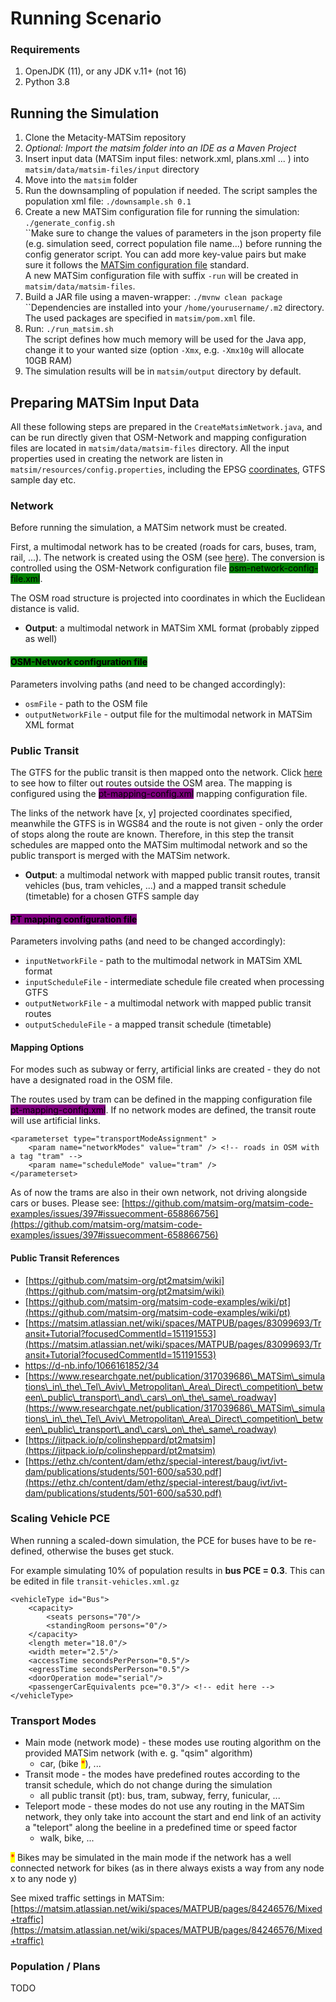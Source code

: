 # Running Scenario

### Requirements

1. OpenJDK (11), or any JDK v.11+ (not 16)
2. Python 3.8

## Running the Simulation

1. Clone the Metacity-MATSim repository
2. _Optional: Import the matsim folder into an IDE as a Maven Project_&#x20;
3. Insert input data (MATSim input files: network.xml, plans.xml ... ) into `matsim/data/matsim-files/input` directory
4. Move into the `matsim` folder
5. Run the downsampling of population if needed. The script samples the population xml file: `./downsample.sh 0.1`
6. Create a new MATSim configuration file for running the simulation: `./generate_config.sh`\
   ``Make sure to change the values of parameters in the json property file (e.g. simulation seed, correct population file name...) before running the config generator script. You can add more key-value pairs but make sure it follows the [MATSim configuration file](config-file.md) standard.\
   A new MATSim configuration file with suffix `-run` will be created in `matsim/data/matsim-files`.
7. Build a JAR file using a maven-wrapper: `./mvnw clean package`\
   ``Dependencies are installed into your `/home/yourusername/.m2` directory.\
   The used packages are specified in `matsim/pom.xml` file.
8. Run: `./run_matsim.sh`\
   The script defines how much memory will be used for the Java app, change it to your wanted size (option `-Xmx`, e.g. `-Xmx10g` will allocate 10GB RAM)
9. The simulation results will be in `matsim/output` directory by default.

## Preparing MATSim Input Data

All these following steps are prepared in the `CreateMatsimNetwork.java`, and can be run directly given that OSM-Network and mapping configuration files are located in `matsim/data/matsim-files` directory. All the input properties used in creating the network are listen in `matsim/resources/config.properties`, including the EPSG [coordinates](coordinates.md), GTFS sample day etc.

### Network

Before running the simulation, a MATSim network must be created.&#x20;

First, a multimodal network has to be created (roads for cars, buses, tram, rail, ...). The network is created using the OSM (see [here](osm.md)). The conversion is controlled using the OSM-Network configuration file <mark style="background-color:green;">osm-network-config-file.xml</mark>.&#x20;

The OSM road structure is projected into coordinates in which the Euclidean distance is valid.

* **Output**: a multimodal network in MATSim XML format (probably zipped as well)

#### <mark style="background-color:green;">OSM-Network configuration file</mark>

Parameters involving paths (and need to be changed accordingly):

* `osmFile` - path to the OSM file
* `outputNetworkFile` - output file for the multimodal network in MATSim XML format

### Public Transit

The GTFS for the public transit is then mapped onto the network. Click [here](filtering-gtfs.md) to see how to filter out routes outside the OSM area. The mapping is configured using the <mark style="background-color:purple;">pt-mapping-config.xml</mark> mapping configuration file.&#x20;

The links of the network have \[x, y] projected coordinates specified, meanwhile the GTFS is in WGS84 and the route is not given - only the order of stops along the route are known. Therefore, in this step the transit schedules are mapped onto the MATSim multimodal network and so the public transport is merged with the MATSim network.

* **Output**: a multimodal network with mapped public transit routes, transit vehicles (bus, tram vehicles, ...) and a mapped transit schedule (timetable) for a chosen GTFS sample day

#### <mark style="background-color:purple;">PT mapping configuration file</mark>

Parameters involving paths (and need to be changed accordingly):

* `inputNetworkFile` - path to the multimodal network in MATSim XML format
* `inputScheduleFile` - intermediate schedule file created when processing GTFS
* `outputNetworkFile` - a multimodal network with mapped public transit routes
* `outputScheduleFile` - a mapped transit schedule (timetable)

#### Mapping Options

For modes such as subway or ferry, artificial links are created - they do not have a designated road in the OSM file.&#x20;

The routes used by tram can be defined in the mapping configuration file <mark style="background-color:purple;">pt-mapping-config.xml</mark>. If no network modes are defined, the transit route will use artificial links.

```
<parameterset type="transportModeAssignment" >
	<param name="networkModes" value="tram" /> <!-- roads in OSM with a tag "tram" -->
	<param name="scheduleMode" value="tram" />
</parameterset>
```

As of now the trams are also in their own network, not driving alongside cars or buses. Please see: [https://github.com/matsim-org/matsim-code-examples/issues/397#issuecomment-658866756](https://github.com/matsim-org/matsim-code-examples/issues/397#issuecomment-658866756)

#### Public Transit References

* [https://github.com/matsim-org/pt2matsim/wiki](https://github.com/matsim-org/pt2matsim/wiki)
* [https://github.com/matsim-org/matsim-code-examples/wiki/pt](https://github.com/matsim-org/matsim-code-examples/wiki/pt)
* [https://matsim.atlassian.net/wiki/spaces/MATPUB/pages/83099693/Transit+Tutorial?focusedCommentId=151191553](https://matsim.atlassian.net/wiki/spaces/MATPUB/pages/83099693/Transit+Tutorial?focusedCommentId=151191553)
* [https://d-nb.info/1066161852/34 ](https://d-nb.info/1066161852/34)
* [https://www.researchgate.net/publication/317039686\_MATSim\_simulations\_in\_the\_Tel\_Aviv\_Metropolitan\_Area\_Direct\_competition\_between\_public\_transport\_and\_cars\_on\_the\_same\_roadway](https://www.researchgate.net/publication/317039686\_MATSim\_simulations\_in\_the\_Tel\_Aviv\_Metropolitan\_Area\_Direct\_competition\_between\_public\_transport\_and\_cars\_on\_the\_same\_roadway)
* [https://jitpack.io/p/colinsheppard/pt2matsim](https://jitpack.io/p/colinsheppard/pt2matsim)
* [https://ethz.ch/content/dam/ethz/special-interest/baug/ivt/ivt-dam/publications/students/501-600/sa530.pdf](https://ethz.ch/content/dam/ethz/special-interest/baug/ivt/ivt-dam/publications/students/501-600/sa530.pdf)

### Scaling Vehicle PCE

When running a scaled-down simulation, the PCE for buses have to be re-defined, otherwise the buses get stuck.

For example simulating 10% of population results in **bus PCE = 0.3**. This can be edited in file `transit-vehicles.xml.gz`&#x20;

```
<vehicleType id="Bus">
	<capacity>
		<seats persons="70"/>
		<standingRoom persons="0"/>
	</capacity>
	<length meter="18.0"/>
	<width meter="2.5"/>
	<accessTime secondsPerPerson="0.5"/>
	<egressTime secondsPerPerson="0.5"/>
	<doorOperation mode="serial"/>
	<passengerCarEquivalents pce="0.3"/> <!-- edit here -->
</vehicleType>
```

### Transport Modes

* Main mode (network mode) - these modes use routing algorithm on the provided MATSim network (with e. g. "qsim" algorithm)
  * car, (bike <mark style="color:red;">\*</mark>), ...
* Transit mode - the modes have predefined routes according to the transit schedule, which do not change during the simulation
  * all public transit (pt): bus, tram, subway, ferry, funicular, ...
* Teleport mode - these modes do not use any routing in the MATSim network, they only take into account the start and end link of an activity a "teleport" along the beeline in a predefined time or speed factor
  * walk, bike, ...

<mark style="color:red;">\*</mark> <mark style="color:purple;"></mark> Bikes may be simulated in the main mode if the network has a well connected network for bikes (as in there always exists a way from any node x to any node y)

See mixed traffic settings in MATSim: [https://matsim.atlassian.net/wiki/spaces/MATPUB/pages/84246576/Mixed+traffic](https://matsim.atlassian.net/wiki/spaces/MATPUB/pages/84246576/Mixed+traffic)



### Population / Plans

TODO
